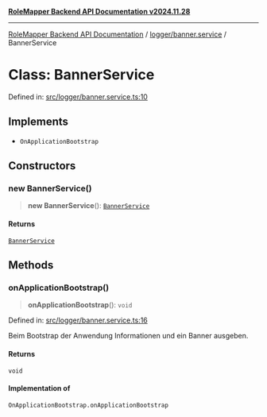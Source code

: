 [**RoleMapper Backend API Documentation v2024.11.28**](../../../README.md)

***

[RoleMapper Backend API Documentation](../../../modules.md) / [logger/banner.service](../README.md) / BannerService

# Class: BannerService

Defined in: [src/logger/banner.service.ts:10](https://github.com/FlowCraft-AG/RoleMapper/blob/aa2b8d129f8bd1600fa58ea512b195a2a2308efd/backend/src/logger/banner.service.ts#L10)

## Implements

- `OnApplicationBootstrap`

## Constructors

### new BannerService()

> **new BannerService**(): [`BannerService`](BannerService.md)

#### Returns

[`BannerService`](BannerService.md)

## Methods

### onApplicationBootstrap()

> **onApplicationBootstrap**(): `void`

Defined in: [src/logger/banner.service.ts:16](https://github.com/FlowCraft-AG/RoleMapper/blob/aa2b8d129f8bd1600fa58ea512b195a2a2308efd/backend/src/logger/banner.service.ts#L16)

Beim Bootstrap der Anwendung Informationen und ein Banner ausgeben.

#### Returns

`void`

#### Implementation of

`OnApplicationBootstrap.onApplicationBootstrap`
